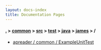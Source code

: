 ```yaml
---
layout: docs-index
title: Documentation Pages
---
```

#### [.](./../../../../../index) > [common](./../../../../index) > [src](./../../../index) > [test](./../../index) > [java](./../index) > [james](./index) > **/**

- [apreader / common / ExampleUnitTest](apreader/common/ExampleUnitTest)
